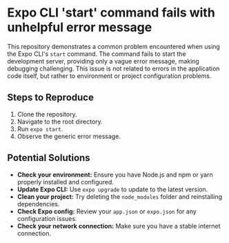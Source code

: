 # Expo CLI 'start' command fails with unhelpful error message

This repository demonstrates a common problem encountered when using the Expo CLI's `start` command.  The command fails to start the development server, providing only a vague error message, making debugging challenging.  This issue is not related to errors in the application code itself, but rather to environment or project configuration problems. 

## Steps to Reproduce

1. Clone the repository.
2. Navigate to the root directory.
3. Run `expo start`.
4. Observe the generic error message.

## Potential Solutions

* **Check your environment:** Ensure you have Node.js and npm or yarn properly installed and configured.
* **Update Expo CLI:** Use `expo upgrade` to update to the latest version.
* **Clean your project:** Try deleting the `node_modules` folder and reinstalling dependencies.
* **Check Expo config:** Review your `app.json` or `expo.json` for any configuration issues. 
* **Check your network connection:**  Make sure you have a stable internet connection.